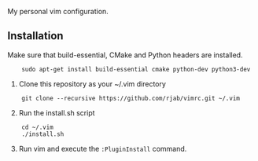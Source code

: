 My personal vim configuration.

Installation
------------
Make sure that build-essential, CMake and Python headers are installed.
```  
    sudo apt-get install build-essential cmake python-dev python3-dev
```

1. Clone this repository as your ~/.vim directory
```
    git clone --recursive https://github.com/rjab/vimrc.git ~/.vim
```

2. Run the install.sh script
```
    cd ~/.vim
    ./install.sh
```

3. Run vim and execute the `:PluginInstall` command.
